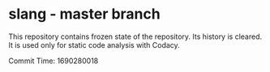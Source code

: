 # slang - master branch

This repository contains frozen state of the repository.
Its history is cleared. It is used only for static code
analysis with Codacy.

Commit Time: 1690280018